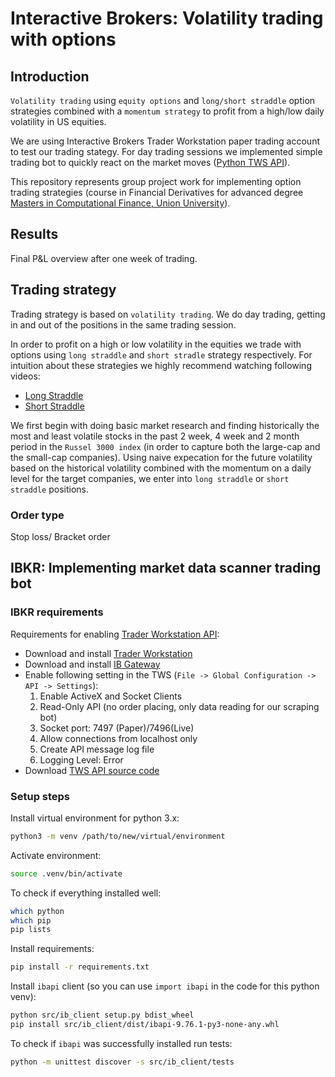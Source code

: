 # Interactive Brokers: Volatility trading with options

## Introduction

`Volatility trading` using `equity options` and `long/short straddle` option strategies combined with a `momentum strategy` to profit from a high/low daily volatility in US equities.

We are using Interactive Brokers Trader Workstation paper trading account to test our trading stategy. For day trading sessions we implemented simple trading bot to quickly react on the market moves ([Python TWS API](https://tradersacademy.online/trading-courses/python-tws-api)).

This repository represents group project work for implementing option trading strategies (course in Financial Derivatives for advanced degree [Masters in Computational Finance, Union University](http://mcf.raf.edu.rs/)).

## Results

Final P&L overview after one week of trading.

## Trading strategy

Trading strategy is based on `volatility trading`. We do day trading, getting in and out of the positions in the same trading session.

In order to profit on a high or low volatility in the equities we trade with options using `long straddle` and `short stradle` strategy respectively. For intuition about these strategies we highly recommend watching following videos:

- [Long Straddle](https://www.youtube.com/watch?v=4UlIMmXhjsc)
- [Short Straddle](https://www.youtube.com/watch?v=Lsk9ppb8ffs)

We first begin with doing basic market research and finding historically the most and least volatile stocks in the past 2 week, 4 week and 2 month period in the `Russel 3000 index` (in order to capture both the large-cap and the small-cap companies). Using naive expecation for the future volatility based on the historical volatility combined with the momentum on a daily level for the target companies, we enter into `long straddle` or `short straddle` positions.

### Order type

Stop loss/ Bracket order

## IBKR: Implementing market data scanner trading bot

### IBKR requirements

Requirements for enabling [Trader Workstation API](https://interactivebrokers.github.io/tws-api/):

- Download and install [Trader Workstation](https://www.interactivebrokers.com/en/index.php?f=14099#tws-software)
- Download and install [IB Gateway](https://www.interactivebrokers.com/en/index.php?f=16457)
- Enable following setting in the TWS (`File -> Global Configuration -> API -> Settings`):
  1. Enable ActiveX and Socket Clients
  2. Read-Only API (no order placing, only data reading for our scraping bot)
  3. Socket port: 7497 (Paper)/7496(Live)
  4. Allow connections from localhost only
  5. Create API message log file
  6. Logging Level: Error
- Download [TWS API source code](https://interactivebrokers.github.io/#)

### Setup steps

Install virtual environment for python 3.x:

```bash
python3 -m venv /path/to/new/virtual/environment
```

Activate environment:

```bash
source .venv/bin/activate
```

To check if everything installed well:

```bash
which python
which pip
pip lists
```

Install requirements:

```bash
pip install -r requirements.txt
```

Install `ibapi` client (so you can use `import ibapi` in the code for this python venv):

```bash
python src/ib_client setup.py bdist_wheel
pip install src/ib_client/dist/ibapi-9.76.1-py3-none-any.whl
```

To check if `ibapi` was successfully installed run tests:

```bash
python -m unittest discover -s src/ib_client/tests
```
